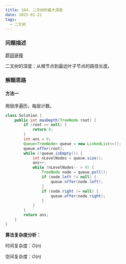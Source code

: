 ```yaml
---
title: 104. 二叉树的最大深度
date: 2025-01-22
tags:
  - 二叉树
---
```


### 问题描述

[题目链接](https://leetcode.cn/problems/maximum-depth-of-binary-tree/description/)

二叉树的深度：从根节点到最远叶子节点的路径长度。

### 解题思路

#### 方法一

用层序遍历，每层计数。

```java
class Solution {
    public int maxDepth(TreeNode root) {
        if (root == null) {
            return 0;
        }
        int ans = 0;
        Queue<TreeNode> queue = new LinkedList<>();
        queue.offer(root);
        while (!queue.isEmpty()) {
            int nLevelNodes = queue.size();
            ans++;
            while (nLevelNodes-- > 0) {
                TreeNode node = queue.poll();
                if (node.left != null) {
                    queue.offer(node.left);
                }
                if (node.right != null) {
                    queue.offer(node.right);
                }
            }
        }
        return ans;
    }
}
```

**算法复杂度分析：**

时间复杂度：$O(n)$

空间复杂度：$O(n)$
